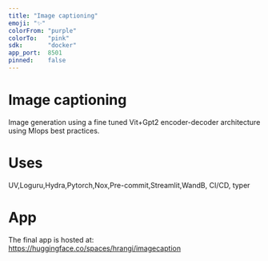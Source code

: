 ```yaml
---
title: "Image captioning"
emoji: "✨"
colorFrom: "purple"
colorTo:   "pink"
sdk:       "docker"
app_port:  8501
pinned:    false
---
```



# Image captioning
Image generation using a fine tuned Vit+Gpt2 encoder-decoder architecture using Mlops best practices.

# Uses
UV,Loguru,Hydra,Pytorch,Nox,Pre-commit,Streamlit,WandB, CI/CD, typer

# App
The final app is hosted at: https://huggingface.co/spaces/hrangi/imagecaption


